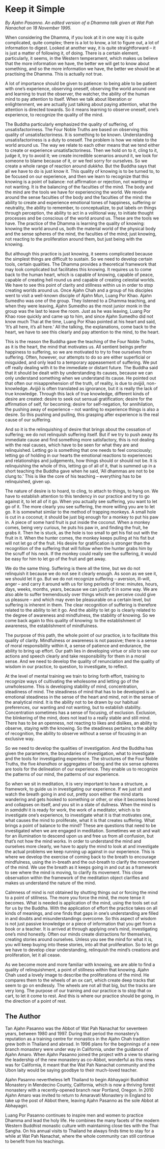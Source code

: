 Keep it Simple
==============

*By Ajahn Pasanno. An edited version of a Dhamma talk given at Wat Pah
Nanachat on 18 November 1995.*

When considering the Dhamma, if you look at it in one way it is quite
complicated, quite complex; there is a lot to know, a lot to figure out,
a lot of information to digest. Looked at another way, it is quite
straightforward – it is just a matter of following it, of doing. There
is a certain element, particularly, it seems, in the Western
temperament, which makes us believe that the more information we have,
the better we will get to know about something, and so the more
information we have, the better we should be at practising the Dhamma.
This is actually not true.

A lot of importance should be given to patience: to being able to be
patient with one’s experience, observing oneself, observing the world
around one and learning to trust the observer, the watcher, the ability
of the human mind to pay attention to itself. When we talk about
liberation or enlightenment, we are actually just talking about paying
attention, what the attention is directed towards. So it means learning
to observe oneself, one’s experience, to recognize the quality of the
mind.

The Buddha particularly emphasized the quality of suffering, of
unsatisfactoriness. The Four Noble Truths are based on observing this
quality of unsatisfactoriness. It is something to be known.
Understanding unsatisfactoriness is a duty to oneself. The problem is
how we relate to the world around us. The way we relate to each other
means that we tend either to create or experience unsatisfactoriness.
Then we hold on to it, cling to it, judge it, try to avoid it; we create
incredible scenarios around it, we look for someone to blame because of
it, or we feel sorry for ourselves. So we create a whole range of
reaction around *dukkha*. But the Buddha says that all we have to do is
just know it. This quality of knowing is to be turned to, to be focused
on our experience, and then we learn to recognize that this knowing is a
point of balance: not affirmation or rejection, not wanting or not
wanting. It is the balancing of the faculties of the mind. The body and
the mind are the tools we have for experiencing the world. We revolve
around the sense faculties of the body and the faculties of the mind:
the ability to create and experience emotional tones of happiness,
suffering or neutrality, the ability to remember, to conceptualize, to
put labels on things through perception, the ability to act in a
volitional way, to initiate thought processes and be conscious of the
world around us. These are the tools we have. The practice of the Dhamma
is learning the quality of knowing: knowing the world around us, both
the material world of the physical body and the sense spheres of the
mind, the faculties of the mind; just knowing, not reacting to the
proliferation around them, but just being with the knowing.

But although this practice is just knowing, it seems complicated because
the simplest things are difficult to sustain. So we need to develop
certain tools, certain qualities. The Dhamma provides a theoretical
framework that may look complicated but facilitates this knowing. It
requires us to come back to the human heart, which is capable of
knowing, capable of peace, capable of creating hell round us and capable
of creating celestial worlds. We have to see this point of clarity and
stillness within us in order to stop creating worlds around us. Once
Ajahn Chah and a group of his disciples went to visit a well-known
disciple of Ajahn Mun, Luang Por Khao. Ajahn Sumedho was one of the
group. They listened to a Dhamma teaching, and when they were leaving,
Ajahn Sumedho as the most junior monk in the group was the last to leave
the room. Just as he was leaving, Luang Por Khao rose quickly and came
up to him, and since Ajahn Sumedho did not know much Thai at the time,
Luang Por Khao pointed at his heart and said, ‘It’s all here, it’s all
here.’ All the talking, the explanations, come back to the heart, we
have to see this clearly and pay attention to the mind, to the heart.

This is the reason the Buddha gave the teaching of the Four Noble
Truths, as it is the heart, the mind that motivates us. All sentient
beings prefer happiness to suffering, so we are motivated to try to free
ourselves from suffering. Often, however, our attempts to do so are
either superficial or misguided, and only lead to a temporary
appeasement of suffering. We put off really dealing with it to the
immediate or distant future. The Buddha said that it should be dealt
with by understanding its causes, because we can only understand
something when we understand its cause. He pointed out that often our
misapprehension of the truth, of reality, is due to *avijjā*,
non-knowledge. *Avijjā* is often translated as ignorance, but it is
really the lack of true knowledge. Through this lack of true knowledge,
different kinds of desire are created: desire to seek out sensual
gratification; desire for the affirmation of self, for becoming; desire
for self-negation, for annihilation, the pushing away of experience –
not wanting to experience things is also a desire. So this pushing and
pulling, this grasping after experience is the real cause of our
suffering.

And so it is the relinquishing of desire that brings about the cessation
of suffering; we do not relinquish suffering itself. But if we try to
push away its immediate cause and find something more satisfactory, this
is not dealing with the real causes, which have to be seen for what they
are and relinquished. Letting go is something that one needs to feel
consciously; letting go of holding in our hearts the emotional reactions
to experiences and relationships and judgements, how things should or
should not be. It is relinquishing the whole of this, letting go of all
of it, that is summed up in a short teaching the Buddha gave when he
said, ‘All dhammas are not to be clung to.’ This is like the core of his
teaching – everything has to be relinquished, given up.

The nature of desire is to hoard, to cling, to attach to things, to hang
on. We have to establish attention to this tendency in our practice and
try to go against it, to let all of it go. When you actually see
suffering, you want to let go of it. The more clearly you see suffering,
the more willing you are to let go. It is somewhat similar to the method
of trapping monkeys. A small hole is cut in a coconut; it should be just
big enough for a monkey to put his paw in. A piece of some hard fruit is
put inside the coconut. When a monkey comes, being very curious, he puts
his paw in, and finding the fruit, he grabs it. Then he is stuck, as the
hole is too small to get his fist out with the fruit in it. When the
hunter comes, the monkey keeps pulling at his fist but will not let go
of the fruit. His desire for gratification is stronger than the
recognition of the suffering that will follow when the hunter grabs him
by the scruff of his neck. If the monkey could really see the suffering,
it would be easy for him to let go of the fruit and get away.

We do the same thing. Suffering is there all the time, but we do not
relinquish it because we do not see it clearly enough. As soon as we see
it, we should let it go. But we do not recognize suffering – aversion,
ill-will, anger – and carry it around with us for long periods of time:
minutes, hours, days, weeks, months, years, because we can justify it in
some way. We are also able to suffer tremendously over things which we
perceive could give us pleasure – and which may even be pleasurable on a
certain level, but suffering is inherent in them. The clear recognition
of suffering is therefore related to the ability to let it go. And the
ability to let go is clearly related to the degree of awareness and
mindfulness, the stability of knowing. So we come back again to this
quality of knowing: to the establishment of awareness, the establishment
of mindfulness.

The purpose of this path, the whole point of our practice, is to
facilitate this quality of clarity. Mindfulness or awareness is not
passive; there is a sense of moral responsibility within it, a sense of
patience and endurance, the ability to bring up effort. Our path lies in
developing virtue or *sīla* to see our actions and speech clearly and
take responsibility for them in a moral sense. And we need to develop
the quality of renunciation and the quality of wisdom in our practice,
to question, to investigate, to reflect.

At the level of mental training we train to bring forth effort, training
to recognize ways of cultivating the wholesome and letting go of the
unwholesome. This is developing stability of mind, concentration,
steadiness of mind. The steadiness of mind that has to be developed is
an emotional steadiness in the sense of the heart and mind, not in the
sense of the analytical mind. It is the ability not to be drawn by our
habitual preferences, our wanting and not wanting, but to establish
stability. Concentration sometimes has a sense of focusing, of
exclusion. Exclusion, the blinkering of the mind, does not lead to a
really stable and still mind. There has to be an openness, not reacting
to likes and dislikes, an ability to observe, staying with the knowing.
So the steadiness pertains to the ability of recognition, the ability to
observe without a sense of focusing in an exclusive way.

So we need to develop the qualities of investigation. And the Buddha has
given the parameters, the boundaries of investigation, what to
investigate and the tools for investigating experience. The structures
of the Four Noble Truths, the five *khandhas* or aggregates of being and
the six sense spheres are tools for the delineation of our experience.
They enable us to recognize the patterns of our mind, the patterns of
our experience.

So when we sit in meditation, it is very important to have a structure,
a framework, to guide us in investigating our experience. If we just sit
and watch the breath going in and out, pretty soon either the mind
starts wandering and gets hooked to something or other, or else it
becomes bored and collapses on itself, and you sit in a state of
dullness. When the mind is in *samādhi* it is ready for work, the work
of a meditator, which is to investigate one’s experience, to investigate
what it is that motivates one, what causes the mind to proliferate, what
it is that creates suffering. What brings a point of balance to the
mind? These are questions that need to be investigated when we are
engaged in meditation. Sometimes we sit and wait for an illumination to
descend upon us and free us from all confusion, but that’s not how the
mind works. In order to understand the mind and ourselves more clearly,
we have to apply the mind to look at and investigate the actual problems
we keep running up against in our experience. This is where we develop
the exercise of coming back to the breath to encourage mindfulness,
using the in-breath and the out-breath to clarify the movement of the
mind. We use the breath as it keeps going in and out as a framework to
see where the mind is moving, to clarify its movement. This close
observation within the framework of the meditation object clarifies and
makes us understand the nature of the mind.

Calmness of mind is not obtained by shutting things out or forcing the
mind to a point of stillness. The more you force the mind, the more
tense it becomes. What is needed is application of the mind, using the
tools set out for us by the Buddha. With the application of effort the
practice takes on all kinds of meanings, and one finds that gaps in
one’s understanding are filled in and doubts and misunderstandings
overcome. So this aspect of wisdom is not just passive knowledge or a
piece of information that you get from a book or a teacher. It is
arrived at through applying one’s mind, investigating one’s mind
honestly. Often our minds create distractions for themselves, creating
stories around ourselves. Unless you see the mind for what it is, you
will keep buying into these stories, into all that proliferation. So to
let go we have to develop clear understanding, relinquish the mind’s
creations and proliferation, let it all cease.

As we become more and more familiar with knowing, we are able to find a
quality of relinquishment, a point of stillness within that knowing.
Ajahn Chah used a lovely image to describe the proliferations of the
mind. He compares them to the wheels of an ox cart, which create deep
tracks that seem to go on endlessly. The wheels are not all that big,
but the tracks are very long. The purpose of our training and our
practice is to stop that ox cart, to let it come to rest. And this is
where our practice should be going, in the direction of a point of rest.

The Author
----------

Tan Ajahn Pasanno was the Abbot of Wat Pah Nanachat for seventeen years,
between 1980 and 1997. During that period the monastery’s reputation as
a training centre for monastics in the Ajahn Chah tradition grew both in
Thailand and abroad. In 1996 plans for the beginnings of a new branch
monastery were under way in California, under the guidance of Ajahn
Amaro. When Ajahn Pasanno joined the project with a view to sharing the
leadership of the new monastery as co-Abbot, wonderful as this news was
for California, it meant that the Wat Pah Nanachat community and the
Ubon laity would be saying goodbye to their much-loved teacher.

Ajahn Pasanno nevertheless left Thailand to begin Abhayagiri Buddhist
Monastery in Mendecino County, California, which is now a thriving
forest monastery with a recently-opened branch near Portland, Oregon. In
2010 Ajahn Amaro was invited to return to Amaravati Monastery in England
to take up the post of Abbot there, leaving Ajahn Pasanno as the sole
Abbot at Abhayagiri.

Luang Por Pasanno continues to inspire men and women to practice Dhamma
and lead the holy life. He combines the many facets of the modern
Western Buddhist monastic culture with maintaining close ties with the
Thai Sangha. On his annual visits to Thailand he always finds time to
stay for a while at Wat Pah Nanachat, where the whole community can
still continue to benefit from his teachings.
